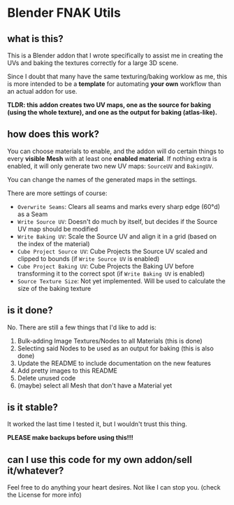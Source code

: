 # Blender FNAK Utils

## what is this?

This is a Blender addon that I wrote specifically to assist me in creating the UVs and baking the textures correctly for a large 3D scene.

Since I doubt that many have the same texturing/baking worklow as me, this is more intended to be a **template** for automating **your own** workflow than an actual addon for use.

**TLDR: this addon creates two UV maps, one as the source for baking (using the whole texture), and one as the output for baking (atlas-like).**

## how does this work?

You can choose materials to enable, and the addon will do certain things to every **visible** **Mesh** with at least one **enabled material**.
If nothing extra is enabled, it will only generate two new UV maps: `SourceUV` and `BakingUV`.

You can change the names of the generated maps in the settings.

There are more settings of course:
- `Overwrite Seams`: Clears all seams and marks every sharp edge (60°d) as a Seam
- `Write Source UV`: Doesn't do much by itself, but decides if the Source UV map should be modified
- `Write Baking UV`: Scale the Source UV and align it in a grid (based on the index of the material)
- `Cube Project Source UV`: Cube Projects the Source UV scaled and clipped to bounds (if `Write Source UV` is enabled)
- `Cube Project Baking UV`: Cube Projects the Baking UV before transforming it to the correct spot (if `Write Baking UV` is enabled)
- `Source Texture Size`: Not yet implemented. Will be used to calculate the size of the baking texture

## is it done?
No. There are still a few things that I'd like to add is:
1. Bulk-adding Image Textures/Nodes to all Materials (this is done)
2. Selecting said Nodes to be used as an output for baking (this is also done)
3. Update the README to include documentation on the new features
4. Add pretty images to this README
5. Delete unused code
6. (maybe) select all Mesh that don't have a Material yet

## is it stable?
It worked the last time I tested it, but I wouldn't trust this thing.

**PLEASE make backups before using this!!!**

## can I use this code for my own addon/sell it/whatever?
Feel free to do anything your heart desires. Not like I can stop you. (check the License for more info)